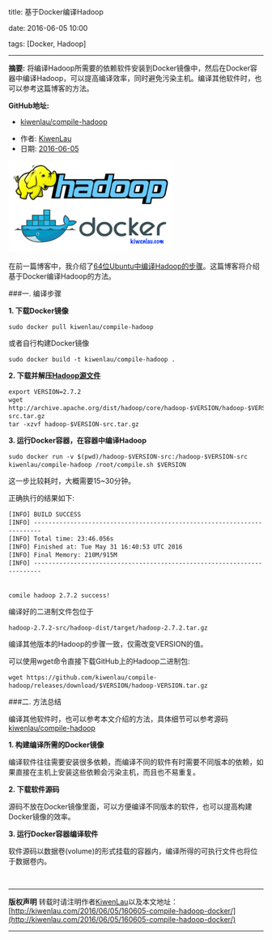 title: 基于Docker编译Hadoop

date: 2016-06-05 10:00

tags: [Docker, Hadoop]

---

**摘要:** 将编译Hadoop所需要的依赖软件安装到Docker镜像中，然后在Docker容器中编译Hadoop，可以提高编译效率，同时避免污染主机。编译其他软件时，也可以参考这篇博客的方法。

**GitHub地址:**
- [kiwenlau/compile-hadoop](https://github.com/kiwenlau/compile-hadoop)

<!-- more -->

- 作者: [KiwenLau](http://kiwenlau.com/)
- 日期: [2016-06-05](http://kiwenlau.com/2016/06/05/160605-compile-hadoop-docker/)

![](160605-compile-hadoop-docker/hadoop-docker.png)

在前一篇博客中，我介绍了[64位Ubuntu中编译Hadoop的步骤](http://kiwenlau.com/2016/05/29/160529-compile-hadoop-ubuntu/)。这篇博客将介绍基于Docker编译Hadoop的方法。

###一. 编译步骤

**1. 下载Docker镜像**

```
sudo docker pull kiwenlau/compile-hadoop
```

或者自行构建Docker镜像

```
sudo docker build -t kiwenlau/compile-hadoop .
```


**2. 下载并解压[Hadoop源文件](http://archive.apache.org/dist/hadoop/core/)**

```
export VERSION=2.7.2
wget http://archive.apache.org/dist/hadoop/core/hadoop-$VERSION/hadoop-$VERSION-src.tar.gz
tar -xzvf hadoop-$VERSION-src.tar.gz
```

**3. 运行Docker容器，在容器中编译Hadoop**

```
sudo docker run -v $(pwd)/hadoop-$VERSION-src:/hadoop-$VERSION-src kiwenlau/compile-hadoop /root/compile.sh $VERSION
```

这一步比较耗时，大概需要15~30分钟。 

正确执行的结果如下:

```
[INFO] BUILD SUCCESS
[INFO] ------------------------------------------------------------------------
[INFO] Total time: 23:46.056s
[INFO] Finished at: Tue May 31 16:40:53 UTC 2016
[INFO] Final Memory: 210M/915M
[INFO] ------------------------------------------------------------------------


comile hadoop 2.7.2 success!
```

编译好的二进制文件包位于

```
hadoop-2.7.2-src/hadoop-dist/target/hadoop-2.7.2.tar.gz
```

编译其他版本的Hadoop的步骤一致，仅需改变VERSION的值。

可以使用wget命令直接下载GitHub上的Hadoop二进制包:

```
wget https://github.com/kiwenlau/compile-hadoop/releases/download/$VERSION/hadoop-VERSION.tar.gz
```

###二. 方法总结

编译其他软件时，也可以参考本文介绍的方法，具体细节可以参考源码[kiwenlau/compile-hadoop](https://github.com/kiwenlau/compile-hadoop)

**1. 构建编译所需的Docker镜像**

编译软件往往需要安装很多依赖，而编译不同的软件有时需要不同版本的依赖，如果直接在主机上安装这些依赖会污染主机，而且也不易重复。

**2. 下载软件源码**

源码不放在Docker镜像里面，可以方便编译不同版本的软件，也可以提高构建Docker镜像的效率。

**3. 运行Docker容器编译软件**

软件源码以数据卷(volume)的形式挂载的容器内，编译所得的可执行文件也将位于数据卷内。

<br /> 

***
**版权声明**
转载时请注明作者[KiwenLau](http://kiwenlau.com/)以及本文地址：
[http://kiwenlau.com/2016/06/05/160605-compile-hadoop-docker/](http://kiwenlau.com/2016/06/05/160605-compile-hadoop-docker/)
***